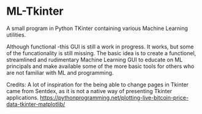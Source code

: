 # ML-Tkinter
A small program in Python TKinter containing various Machine Learning utilities.

Although functional -this GUI is still a work in progress. It works, but some of the funcationality is still missing.
The basic idea is to create a functionel, streamlined and rudimentary Machine Learning GUI to educate on ML principals 
and make available some of the more basic tools for others who are not familiar with ML and programming.

Credits:
A lot of inspiration for the being able to change pages in Tkinter came from Sentdex, as it is not a native way of presenting Tkinter applications.
https://pythonprogramming.net/plotting-live-bitcoin-price-data-tkinter-matplotlib/
